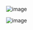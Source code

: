![image](https://github.com/user-attachments/assets/6d89cca0-aea3-47cf-ba0e-2c56c070e093)

![image](https://github.com/user-attachments/assets/52005441-668c-4b33-ac06-9088fc35f4f2)
